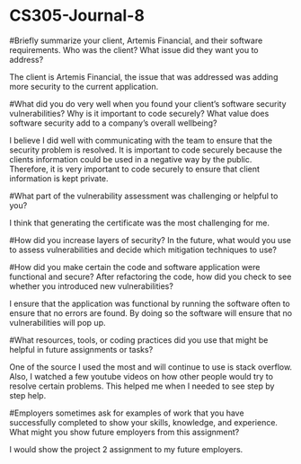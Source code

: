 # CS305-Journal-8

#Briefly summarize your client, Artemis Financial, and their software requirements. Who was the client? What issue did they want you to address? 

The client is Artemis Financial, the issue that was addressed was adding more security to the current application. 

#What did you do very well when you found your client’s software security vulnerabilities? Why is it important to code securely? What value does software security add to a company’s overall wellbeing?

I believe I did well with communicating with the team to ensure that the security problem is resolved. It is important to code securely because the clients information could be used in a negative way by the public. Therefore, it is very important to code securely to ensure that client information is kept private. 

#What part of the vulnerability assessment was challenging or helpful to you?

I think that generating the certificate was the most challenging for me. 

#How did you increase layers of security? In the future, what would you use to assess vulnerabilities and decide which mitigation techniques to use?


#How did you make certain the code and software application were functional and secure? After refactoring the code, how did you check to see whether you introduced new vulnerabilities?

I ensure that the application was functional by running the software often to ensure that no errors are found. By doing so the software will ensure that no vulnerabilities will pop up. 

#What resources, tools, or coding practices did you use that might be helpful in future assignments or tasks?

One of the source I used the most and will continue to use is stack overflow. Also, I watched a few youtube videos on how other people would try to resolve certain problems. This helped me when I needed to see step by step help. 

#Employers sometimes ask for examples of work that you have successfully completed to show your skills, knowledge, and experience. What might you show future employers from this assignment?

 
I would show the project 2 assignment to my future employers. 
